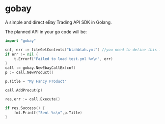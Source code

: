 # gobay

A simple and direct eBay Trading API SDK in Golang. 

The planned API in your go code will be:

```go
import "gobay"

cnf, err := fileGetContents("blahblah.yml") //you need to define this function
if err != nil {
    t.Errorf("Failed to load test.yml %v\n", err)
}
call := gobay.NewEbayCallEx(cnf)
p := call.NewProduct()

p.Title = "My Fancy Product"

call.AddProcut(p)

res,err := call.Execute()

if res.Success() {
    fmt.Printf("Sent %s\n",p.Title)
}

```
